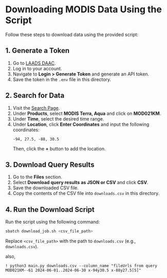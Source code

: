 # Downloading MODIS Data Using the Script

Follow these steps to download data using the provided script:

## 1. Generate a Token
1. Go to [LAADS DAAC](https://ladsweb.modaps.eosdis.nasa.gov/).
2. Log in to your account.
3. Navigate to **Login > Generate Token** and generate an API token.
4. Save the token in the `.env` file in this directory.

## 2. Search for Data
1. Visit the [Search Page](https://ladsweb.modaps.eosdis.nasa.gov/search/).
2. Under **Products**, select **MODIS Terra, Aqua** and click on **MOD021KM**.
3. Under **Time**, select the desired time range.
4. Under **Location**, click **Enter Coordinates** and input the following coordinates:
   ```
   -94, 27.5, -88, 30.5
   ```
   Then, click the **+** button to add the location.

## 3. Download Query Results
1. Go to the **Files** section.
2. Select **Download query results as JSON or CSV** and click **CSV**.
3. Save the downloaded CSV file.
4. Copy the contents of the CSV file into `downloads.csv` in this directory.

## 4. Run the Download Script
Run the script using the following command:
```bash
sbatch download_job.sh <csv_file_path>
```
Replace `<csv_file_path>` with the path to `downloads.csv` (e.g., `downloads.csv`).


also,

```
! python3 main.py downloads.csv --column_name "fileUrls from query MOD021KM--61 2024-06-01..2024-06-30 x-94y30.5 x-88y27.5[5]"
```
